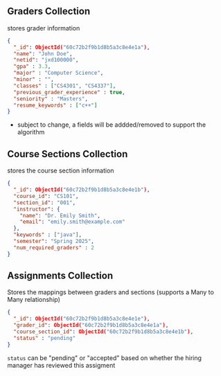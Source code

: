 ## Graders Collection
stores grader information

```json
{
  "_id": ObjectId("60c72b2f9b1d8b5a3c8e4e1a"),
  "name": "John Doe",
  "netid": "jxd100000",
  "gpa" : 3.3,
  "major" : "Computer Science",
  "minor" : "",
  "classes" : ["CS4301", "CS4337"],
  "previous_grader_experience" : true,
  "seniority" : "Masters",
  "resume_keywords" : ["c++"]
}
```
- subject to change, a fields will be addded/removed to support the algorithm

## Course Sections Collection
stores the course section information
```json 
{
  "_id": ObjectId("60c72b2f9b1d8b5a3c8e4e1b"),
  "course_id": "CS101",
  "section_id": "001",
  "instructor": {
    "name": "Dr. Emily Smith",
    "email": "emily.smith@example.com"
  },
  "keywords" : ["java"],
  "semester": "Spring 2025",
  "num_required_graders" : 2
}
```

## Assignments Collection
Stores the mappings between graders and sections (supports a Many to Many relationship)
```json
{
  "_id": ObjectId("60c72b2f9b1d8b5a3c8e4e1e"),
  "grader_id": ObjectId("60c72b2f9b1d8b5a3c8e4e1a"),
  "course_section_id": ObjectId("60c72b2f9b1d8b5a3c8e4e1b"),
  "status" : "pending"
}
```
`status` can be "pending" or "accepted" based on whether the hiring manager has reviewed this assigment